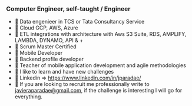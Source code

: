 ### Computer Engineer, self-taught / Engineer

- 🔭 Data engenieer in TCS or Tata Consultancy Service
-  🔭 Cloud GCP, AWS, Azure
- 🔭 ETL integrations with architecture with Aws S3 Suite, RDS, AMPLIFY, LAMBDA, DYNAMO, API & +
- 🔭 Scrum Master Certified
- 🔭 Mobile Developer
- 🔭 Backend profile developer
- 🌱 Teacher of mobile application development and agile methodologies
- 🌱 I like to learn and have new challenges
- 🌱 Linkedin => https://www.linkedin.com/in/jparadae/
- 🔭 If you are looking to recruit me professionally write to javieraparadae@gmail.com, if the challenge is interesting I will go for everything.

